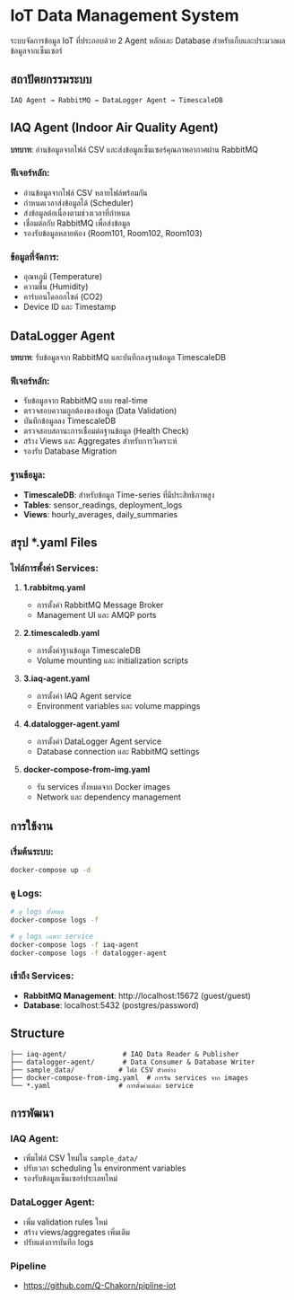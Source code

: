 # IoT Data Management System
ระบบจัดการข้อมูล IoT ที่ประกอบด้วย 2 Agent หลักและ Database สำหรับเก็บและประมวลผลข้อมูลจากเซ็นเซอร์

## สถาปัตยกรรมระบบ
```
IAQ Agent → RabbitMQ → DataLogger Agent → TimescaleDB
```
## IAQ Agent (Indoor Air Quality Agent)
**บทบาท**: อ่านข้อมูลจากไฟล์ CSV และส่งข้อมูลเซ็นเซอร์คุณภาพอากาศผ่าน RabbitMQ
### ฟีเจอร์หลัก:
- อ่านข้อมูลจากไฟล์ CSV หลายไฟล์พร้อมกัน
- กำหนดเวลาส่งข้อมูลได้ (Scheduler)
- ส่งข้อมูลต่อเนื่องตามช่วงเวลาที่กำหนด
- เชื่อมต่อกับ RabbitMQ เพื่อส่งข้อมูล
- รองรับข้อมูลหลายห้อง (Room101, Room102, Room103)

### ข้อมูลที่จัดการ:
- อุณหภูมิ (Temperature)
- ความชื้น (Humidity) 
- คาร์บอนไดออกไซด์ (CO2)
- Device ID และ Timestamp

## DataLogger Agent
**บทบาท**: รับข้อมูลจาก RabbitMQ และบันทึกลงฐานข้อมูล TimescaleDB

### ฟีเจอร์หลัก:
- รับข้อมูลจาก RabbitMQ แบบ real-time
- ตรวจสอบความถูกต้องของข้อมูล (Data Validation)
- บันทึกข้อมูลลง TimescaleDB
- ตรวจสอบสถานะการเชื่อมต่อฐานข้อมูล (Health Check)
- สร้าง Views และ Aggregates สำหรับการวิเคราะห์
- รองรับ Database Migration

### ฐานข้อมูล:
- **TimescaleDB**: สำหรับข้อมูล Time-series ที่มีประสิทธิภาพสูง
- **Tables**: sensor_readings, deployment_logs
- **Views**: hourly_averages, daily_summaries

## สรุป *.yaml Files

### ไฟล์การตั้งค่า Services:
1. **1.rabbitmq.yaml** 
   - การตั้งค่า RabbitMQ Message Broker
   - Management UI และ AMQP ports

2. **2.timescaledb.yaml**
   - การตั้งค่าฐานข้อมูล TimescaleDB
   - Volume mounting และ initialization scripts

3. **3.iaq-agent.yaml**
   - การตั้งค่า IAQ Agent service
   - Environment variables และ volume mappings

4. **4.datalogger-agent.yaml** 
   - การตั้งค่า DataLogger Agent service
   - Database connection และ RabbitMQ settings

5. **docker-compose-from-img.yaml**
   - รัน services ทั้งหมดจาก Docker images
   - Network และ dependency management

## การใช้งาน

### เริ่มต้นระบบ:
```bash
docker-compose up -d
```

### ดู Logs:
```bash
# ดู logs ทั้งหมด
docker-compose logs -f

# ดู logs เฉพาะ service
docker-compose logs -f iaq-agent
docker-compose logs -f datalogger-agent
```

### เข้าถึง Services:
- **RabbitMQ Management**: http://localhost:15672 (guest/guest)
- **Database**: localhost:5432 (postgres/password)

## Structure

```
├── iaq-agent/              # IAQ Data Reader & Publisher
├── datalogger-agent/       # Data Consumer & Database Writer
├── sample_data/           # ไฟล์ CSV ตัวอย่าง
├── docker-compose-from-img.yaml  # การรัน services จาก images
└── *.yaml                 # การตั้งค่าแต่ละ service
```

## การพัฒนา

### IAQ Agent:
- เพิ่มไฟล์ CSV ใหม่ใน `sample_data/`
- ปรับเวลา scheduling ใน environment variables
- รองรับข้อมูลเซ็นเซอร์ประเภทใหม่

### DataLogger Agent:
- เพิ่ม validation rules ใหม่
- สร้าง views/aggregates เพิ่มเติม
- ปรับแต่งการบันทึก logs

### Pipeline
- https://github.com/Q-Chakorn/pipline-iot

